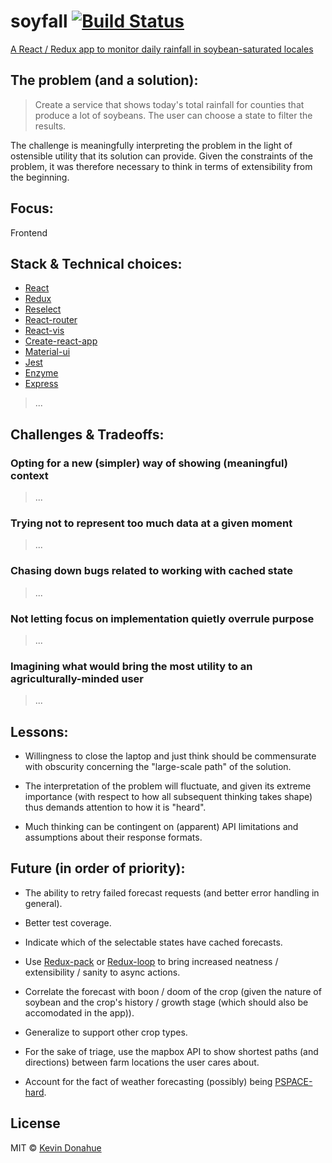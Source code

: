 # soyfall [![Build Status](https://img.shields.io/travis/kevmannn/soyfall/master.svg?style=flat-square)](https://travis-ci.org/kevmannn/soyfall)

[A React / Redux app to monitor daily rainfall in soybean-saturated locales](https://soyfall.now.sh)

## The problem (and a solution):
> Create a service that shows today's total rainfall for counties that produce a lot of soybeans. The user can choose a state to filter the results.

The challenge is meaningfully interpreting the problem in the light of ostensible utility that its solution can provide.
Given the constraints of the problem, it was therefore necessary to think in terms of extensibility from the beginning.

## Focus:
Frontend

## Stack & Technical choices:
* [React](https://github.com/facebook/react)
* [Redux](https://github.com/reactjs/redux)
* [Reselect](https://github.com/reactjs/reselect)
* [React-router](https://github.com/ReactTraining/react-router)
* [React-vis](https://github.com/uber/react-vis)
* [Create-react-app](https://github.com/facebookincubator/create-react-app)
* [Material-ui](https://github.com/callemall/material-ui)
* [Jest](https://github.com/facebook/jest)
* [Enzyme](https://github.com/airbnb/enzyme)
* [Express](https://github.com/expressjs/express)

> ...

## Challenges & Tradeoffs:
### Opting for a new (simpler) way of showing (meaningful) context
> ...

### Trying not to represent too much data at a given moment
> ...

### Chasing down bugs related to working with cached state
> ...

### Not letting focus on implementation quietly overrule purpose
> ...

### Imagining what would bring the most utility to an agriculturally-minded user
> ...

## Lessons:
* Willingness to close the laptop and just think should be commensurate with obscurity concerning the "large-scale path" of the solution.

* The interpretation of the problem will fluctuate, and given its extreme importance (with respect to how all subsequent thinking takes shape) thus demands attention to how it is "heard".

* Much thinking can be contingent on (apparent) API limitations and assumptions about their response formats.

## Future (in order of priority):
* The ability to retry failed forecast requests (and better error handling in general).

* Better test coverage.

* Indicate which of the selectable states have cached forecasts.

* Use [Redux-pack](https://github.com/lelandrichardson/redux-pack) or [Redux-loop](https://github.com/redux-loop/redux-loop) to bring increased neatness / extensibility / sanity to async actions.

* Correlate the forecast with boon / doom of the crop (given the nature of soybean and the crop's history / growth stage (which should also be accomodated in the app)).

* Generalize to support other crop types.

* For the sake of triage, use the mapbox API to show shortest paths (and directions) between farm locations the user cares about.

* Account for the fact of weather forecasting (possibly) being [PSPACE-hard](http://www.sigecom.org/exchanges/volume_7/3/FORTNOW.pdf).

## License

MIT © [Kevin Donahue](https://twitter.com/nonnontrivial)

